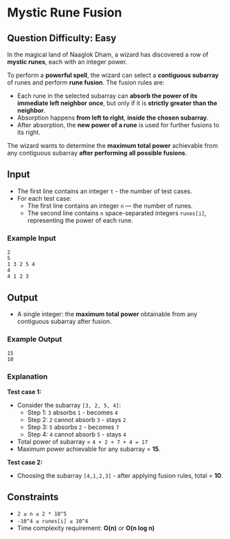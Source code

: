 # Mystic Rune Fusion

## Question Difficulty: Easy

In the magical land of Naaglok Dham, a wizard has discovered a row of **mystic runes**, each with an integer power.  

To perform a **powerful spell**, the wizard can select a **contiguous subarray** of runes and perform **rune fusion**. The fusion rules are:

- Each rune in the selected subarray can **absorb the power of its immediate left neighbor** **once**, but only if it is **strictly greater than the neighbor**.  
- Absorption happens **from left to right**, **inside the chosen subarray**.  
- After absorption, the **new power of a rune** is used for further fusions to its right.  

The wizard wants to determine the **maximum total power** achievable from any contiguous subarray **after performing all possible fusions**.


## Input

- The first line contains an integer `t` - the number of test cases.  
- For each test case:
  - The first line contains an integer `n` — the number of runes.  
  - The second line contains `n` space-separated integers `runes[i]`, representing the power of each rune.

### Example Input
```
2
5
1 3 2 5 4
4
4 1 2 3
```

## Output

- A single integer: the **maximum total power** obtainable from any contiguous subarray after fusion.

### Example Output 
```
15
10
```
### Explanation

**Test case 1:**  
- Consider the subarray `[3, 2, 5, 4]`:  
  - Step 1: `3` absorbs `1` - becomes `4`  
  - Step 2: `2` cannot absorb `3` - stays `2`  
  - Step 3: `5` absorbs `2` - becomes `7`  
  - Step 4: `4` cannot absorb `5` - stays `4`  
- Total power of subarray = `4 + 2 + 7 + 4 = 17`  
- Maximum power achievable for any subarray = **15**.

**Test case 2:**  
- Choosing the subarray `[4,1,2,3]` - after applying fusion rules, total = **10**.

## Constraints

- `2 ≤ n ≤ 2 * 10^5`  
- `-10^4 ≤ runes[i] ≤ 10^4`  
- Time complexity requirement: **O(n)** or **O(n log n)**
